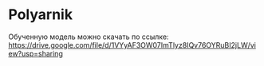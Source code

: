 # Polyarnik

Обученную модель можно скачать по ссылке: https://drive.google.com/file/d/1VYyAF3OW07ImTlyz8IQv76OYRuBI2jLW/view?usp=sharing

